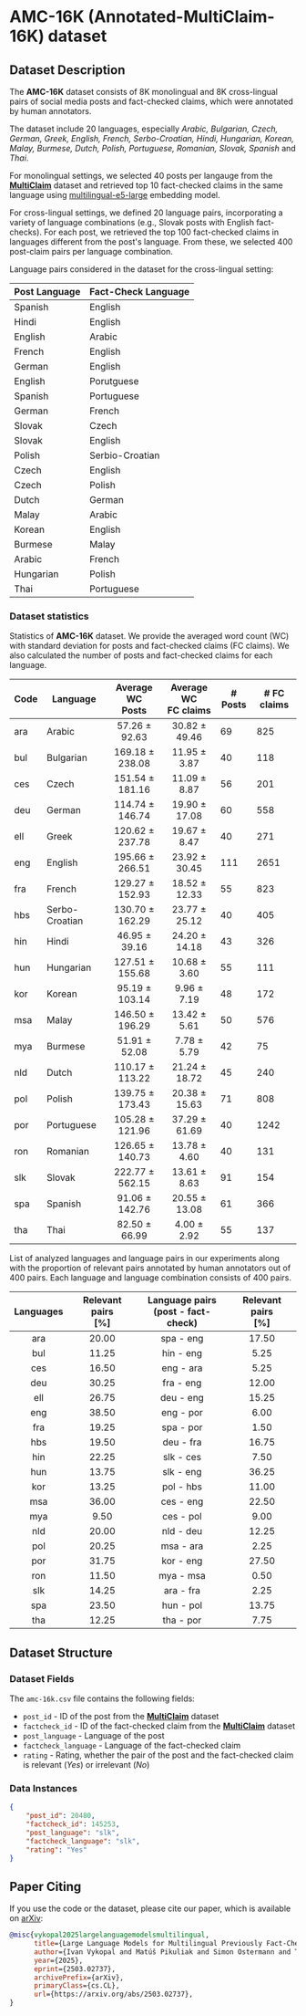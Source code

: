 # AMC-16K (Annotated-MultiClaim-16K) dataset

## Dataset Description

The **AMC-16K** dataset consists of 8K monolingual and 8K cross-lingual pairs of social media posts and fact-checked claims, which were annotated by human annotators.

The dataset include 20 languages, especially *Arabic, Bulgarian, Czech, German, Greek, English, French, Serbo-Croatian, Hindi, Hungarian, Korean, Malay, Burmese, Dutch, Polish, Portuguese, Romanian, Slovak, Spanish* and *Thai*.

For monolingual settings, we selected 40 posts per langauge from the [**MultiClaim**](https://aclanthology.org/2023.emnlp-main.1027/) dataset and retrieved top 10 fact-checked claims in the same language using [multilingual-e5-large](https://huggingface.co/intfloat/multilingual-e5-large) embedding model.

For cross-lingual settings, we defined 20 language pairs, incorporating a variety of language combinations (e.g., Slovak posts with English fact-checks). For each post, we retrieved the top 100 fact-checked claims in languages different from the post's language. From these, we selected 400 post-claim pairs per language combination.

Language pairs considered in the dataset for the cross-lingual setting:

| Post Language | Fact-Check Language |
| --- | --- |
| Spanish | English |
| Hindi | English |
| English | Arabic |
| French | English |
| German | English |
| English | Porutguese |
| Spanish | Portuguese |
| German | French |
| Slovak | Czech |
| Slovak | English |
| Polish | Serbio-Croatian |
| Czech | English |
| Czech | Polish |
| Dutch | German |
| Malay | Arabic |
| Korean | English |
| Burmese | Malay |
| Arabic | French |
| Hungarian | Polish |
| Thai | Portuguese |

### Dataset statistics

Statistics of **AMC-16K** dataset. We provide the averaged word count (WC) with standard deviation for posts and fact-checked claims (FC claims). We also calculated the number of posts and fact-checked claims for each language.

| Code | Language       | Average WC<br>Posts | Average WC<br>FC claims | \# Posts | \# FC claims |
|------|----------------|:-------------------:|:-----------------------:|----------|--------------|
| ara  | Arabic         |   57.26 $\pm$ 92.63 |       30.82 $\pm$ 49.46 |       69 |          825 |
| bul  | Bulgarian      | 169.18 $\pm$ 238.08 |        11.95 $\pm$ 3.87 |       40 |          118 |
| ces  | Czech          | 151.54 $\pm$ 181.16 |        11.09 $\pm$ 8.87 |       56 |          201 |
| deu  | German         | 114.74 $\pm$ 146.74 |       19.90 $\pm$ 17.08 |       60 |          558 |
| ell  | Greek          | 120.62 $\pm$ 237.78 |        19.67 $\pm$ 8.47 |       40 |          271 |
| eng  | English        | 195.66 $\pm$ 266.51 |       23.92 $\pm$ 30.45 |      111 |         2651 |
| fra  | French         | 129.27 $\pm$ 152.93 |       18.52 $\pm$ 12.33 |       55 |          823 |
| hbs  | Serbo-Croatian | 130.70 $\pm$ 162.29 |       23.77 $\pm$ 25.12 |       40 |          405 |
| hin  | Hindi          |   46.95 $\pm$ 39.16 |       24.20 $\pm$ 14.18 |       43 |          326 |
| hun  | Hungarian      | 127.51 $\pm$ 155.68 |        10.68 $\pm$ 3.60 |       55 |          111 |
| kor  | Korean         |  95.19 $\pm$ 103.14 |         9.96 $\pm$ 7.19 |       48 |          172 |
| msa  | Malay          | 146.50 $\pm$ 196.29 |        13.42 $\pm$ 5.61 |       50 |          576 |
| mya  | Burmese        |   51.91 $\pm$ 52.08 |         7.78 $\pm$ 5.79 |       42 |           75 |
| nld  | Dutch          | 110.17 $\pm$ 113.22 |       21.24 $\pm$ 18.72 |       45 |          240 |
| pol  | Polish         | 139.75 $\pm$ 173.43 |       20.38 $\pm$ 15.63 |       71 |          808 |
| por  | Portuguese     | 105.28 $\pm$ 121.96 |       37.29 $\pm$ 61.69 |       40 |         1242 |
| ron  | Romanian       | 126.65 $\pm$ 140.73 |        13.78 $\pm$ 4.60 |       40 |          131 |
| slk  | Slovak         | 222.77 $\pm$ 562.15 |        13.61 $\pm$ 8.63 |       91 |          154 |
| spa  | Spanish        |  91.06 $\pm$ 142.76 |       20.55 $\pm$ 13.08 |       61 |          366 |
| tha  | Thai           |   82.50 $\pm$ 66.99 |         4.00 $\pm$ 2.92 |       55 |          137 |

List of analyzed languages and language pairs in our experiments along with the proportion of relevant pairs annotated by human annotators out of 400 pairs. Each language and language combination consists of 400 pairs.

| Languages | Relevant pairs<br>[%] | Language pairs<br>(post - fact-check) | Relevant pairs<br>[%] |
|:---------:|:---------------------:|:-------------------------------------:|:---------------------:|
|    ara    |                 20.00 |               spa - eng               |                 17.50 |
|    bul    |                 11.25 |               hin - eng               |                  5.25 |
|    ces    |                 16.50 |               eng - ara               |                  5.25 |
|    deu    |                 30.25 |               fra - eng               |                 12.00 |
|    ell    |                 26.75 |               deu - eng               |                 15.25 |
|    eng    |                 38.50 |               eng - por               |                  6.00 |
|    fra    |                 19.25 |               spa - por               |                  1.50 |
|    hbs    |                 19.50 |               deu - fra               |                 16.75 |
|    hin    |                 22.25 |               slk - ces               |                  7.50 |
|    hun    |                 13.75 |               slk - eng               |                 36.25 |
|    kor    |                 13.25 |               pol - hbs               |                 11.00 |
|    msa    |                 36.00 |               ces - eng               |                 22.50 |
|    mya    |                  9.50 |               ces - pol               |                  9.00 |
|    nld    |                 20.00 |               nld - deu               |                 12.25 |
|    pol    |                 20.25 |               msa - ara               |                  2.25 |
|    por    |                 31.75 |               kor - eng               |                 27.50 |
|    ron    |                 11.50 |               mya - msa               |                  0.50 |
|    slk    |                 14.25 |               ara - fra               |                  2.25 |
|    spa    |                 23.50 |               hun - pol               |                 13.75 |
|    tha    |                 12.25 |               tha - por               |                  7.75 |

## Dataset Structure

### Dataset Fields

The `amc-16k.csv` file contains the following fields:

- `post_id` - ID of the post from the [**MultiClaim**](https://zenodo.org/records/7737983) dataset
- `factcheck_id` - ID of the fact-checked claim from the [**MultiClaim**](https://zenodo.org/records/7737983) dataset
- `post_language` - Language of the post
- `factcheck_language` - Language of the fact-checked claim
- `rating` - Rating, whether the pair of the post and the fact-checked claim is relevant (*Yes*) or irrelevant (*No*)

### Data Instances

```json
{
    "post_id": 20480,
    "factcheck_id": 145253,
    "post_language": "slk",
    "factcheck_language": "slk",
    "rating": "Yes"
}
```

## Paper Citing

If you use the code or the dataset, please cite our paper, which is available on [arXiv](https://arxiv.org/abs/2503.02737):

```bibtex
@misc{vykopal2025largelanguagemodelsmultilingual,
      title={Large Language Models for Multilingual Previously Fact-Checked Claim Detection}, 
      author={Ivan Vykopal and Matúš Pikuliak and Simon Ostermann and Tatiana Anikina and Michal Gregor and Marián Šimko},
      year={2025},
      eprint={2503.02737},
      archivePrefix={arXiv},
      primaryClass={cs.CL},
      url={https://arxiv.org/abs/2503.02737}, 
}
```